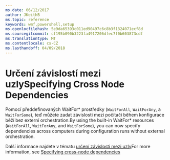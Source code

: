 ```yaml
---
ms.date: 06/12/2017
author: JKeithB
ms.topic: reference
keywords: wmf,powershell,setup
ms.openlocfilehash: 5e9da65393c011ed90497c6c8b3f1324071ecf8d
ms.sourcegitcommit: cf195b090b3223fa4917206dfec7f0b603873cdf
ms.translationtype: MT
ms.contentlocale: cs-CZ
ms.lasthandoff: 04/09/2018
---
```

# <a name="specifying-cross-node-dependencies"></a><span data-ttu-id="f5ea5-102">Určení závislostí mezi uzly</span><span class="sxs-lookup"><span data-stu-id="f5ea5-102">Specifying Cross Node Dependencies</span></span>

<span data-ttu-id="f5ea5-103">Pomocí předdefinovaných WaitFor\* prostředky (`WaitForAll`, `WaitForAny`, a `WaitForSome`), teď můžete zadat závislosti mezi počítači během konfigurace běží bez externí orchestration.</span><span class="sxs-lookup"><span data-stu-id="f5ea5-103">By using the built-in WaitFor\* resources (`WaitForAll`, `WaitForAny`, and `WaitForSome`), you can now specify dependencies across computers during configuration runs without external orchestration.</span></span>

<span data-ttu-id="f5ea5-104">Další informace najdete v tématu [určení závislostí mezi uzly](https://msdn.microsoft.com/powershell/dsc/crossnodedependencies)</span><span class="sxs-lookup"><span data-stu-id="f5ea5-104">For more information, see [Specifying cross-node dependencies](https://msdn.microsoft.com/powershell/dsc/crossnodedependencies)</span></span>